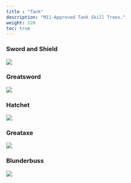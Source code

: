 ```yaml
---
title : "Tank"
description: "M11-Approved Tank Skill Trees."
weight: 520
toc: true
---
```


### Sword and Shield

<a href="/images/skilltrees/sword/1.png" target="_blank"><img src="/images/skilltrees/sword/1.png"></a>

### Greatsword

<a href="/images/skilltrees/greatsword/gstank.png" target="_blank"><img src="/images/skilltrees/greatsword/gstank.png"></a>

### Hatchet

<a href="/images/skilltrees/hatchet/tank.png" target="_blank"><img src="/images/skilltrees/hatchet/tank.png"></a>

### Greataxe

<a href="/images/skilltrees/greataxe/1.png" target="_blank"><img src="/images/skilltrees/greataxe/1.png"></a>

### Blunderbuss

<a href="/images/skilltrees/blunderbuss/tank.png" target="_blank"><img src="/images/skilltrees/blunderbuss/tank.png"></a>

